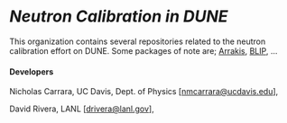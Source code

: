 # *Neutron Calibration in DUNE*

This organization contains several repositories related to the neutron calibration effort on DUNE.  Some packages of note are; [Arrakis](), [BLIP](), ...


#### Developers
Nicholas Carrara, UC Davis, Dept. of Physics [nmcarrara@ucdavis.edu],

David Rivera, LANL [drivera@lanl.gov],

<!--

**Here are some ideas to get you started:**

🙋‍♀️ A short introduction - what is your organization all about?
🌈 Contribution guidelines - how can the community get involved?
👩‍💻 Useful resources - where can the community find your docs? Is there anything else the community should know?
🍿 Fun facts - what does your team eat for breakfast?
🧙 Remember, you can do mighty things with the power of [Markdown](https://docs.github.com/github/writing-on-github/getting-started-with-writing-and-formatting-on-github/basic-writing-and-formatting-syntax)
-->
